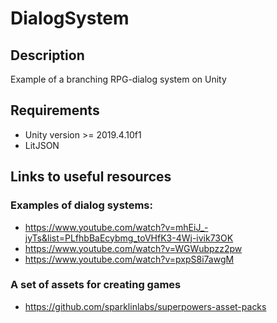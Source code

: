# DialogSystem

## Description
Example of a branching RPG-dialog system on Unity

## Requirements
 - Unity version >= 2019.4.10f1
 - LitJSON

## Links to useful resources

### Examples of dialog systems:
- https://www.youtube.com/watch?v=mhEiJ_-jyTs&list=PLfhbBaEcybmg_toVHfK3-4Wj-ivik73OK
- https://www.youtube.com/watch?v=WGWubpzz2pw
- https://www.youtube.com/watch?v=pxpS8i7awgM

### A set of assets for creating games
- https://github.com/sparklinlabs/superpowers-asset-packs

